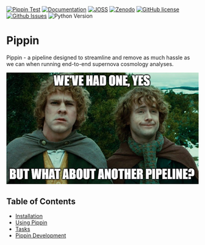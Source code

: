 [![Pippin Test](https://github.com/dessn/Pippin/actions/workflows/test-pippin.yml/badge.svg)](https://github.com/dessn/Pippin/actions/workflows/test-pippin.yml)
[![Documentation](https://readthedocs.org/projects/pippin/badge/?version=latest)](https://pippin.readthedocs.io/en/latest/?badge=latest)
[![JOSS](https://joss.theoj.org/papers/10.21105/joss.02122/status.svg)](https://doi.org/10.21105/joss.02122)
[![Zenodo](https://img.shields.io/badge/DOI-10.5281%2Fzenodo.366608-blue)](https://zenodo.org/badge/latestdoi/162215291)
[![GitHub license](https://img.shields.io/badge/License-MIT-green)](https://github.com/dessn/Pippin/blob/master/LICENSE)
[![Github Issues](https://img.shields.io/github/issues/dessn/Pippin)](https://github.com/dessn/Pippin/issues)
![Python Version](https://img.shields.io/badge/Python-3.7%2B-red)

# Pippin

Pippin - a pipeline designed to streamline and remove as much hassle as we can when running end-to-end supernova cosmology analyses.

![A Really Funny Meme](docs/_static/images/meme.jpg)

## Table of Contents

* [Installation](https://pippin.readthedocs.io/en/latest/src/install.html)
* [Using Pippin](https://pippin.readthedocs.io/en/latest/src/usage.html)
* [Tasks](https://pippin.readthedocs.io/en/latest/src/tasks.html)
* [Pippin Development](https://pippin.readthedocs.io/en/latest/src/dev.html)

